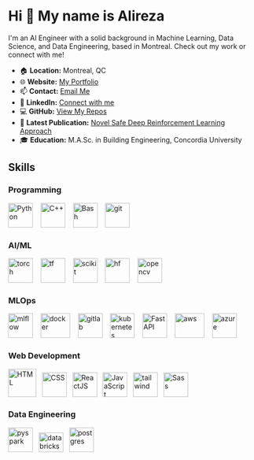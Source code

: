 # Hi 👋 My name is Alireza

I'm an AI Engineer with a solid background in Machine Learning, Data Science, and Data Engineering, based in Montreal. Check out my work or connect with me!

- 🏠 **Location:** Montreal, QC
- 🌐 **Website:** [My Portfolio](https://alirezadaneshvar.com)
- 📫 **Contact:** [Email Me](mailto:alireza.dg1998@gmail.com)
- 🤝 **LinkedIn:** [Connect with me](https://www.linkedin.com/in/alireza-daneshvar-910ba4194/)
- 💻 **GitHub:** [View My Repos](http://github.com/Alirezad126)
- 📘 **Latest Publication:** [Novel Safe Deep Reinforcement Learning Approach](https://www.sciencedirect.com/science/article/abs/pii/S2352152X22021363)
- 🎓 **Education:** M.A.Sc. in Building Engineering, Concordia University

  
## Skills

### Programming
<a><img src="https://raw.githubusercontent.com/danielcranney/readme-generator/main/public/icons/skills/python-colored.svg" width="50" height="50" alt="Python" /> &nbsp;&nbsp;
<img src="https://raw.githubusercontent.com/danielcranney/readme-generator/main/public/icons/skills/cplusplus-colored.svg" width="50" height="50" alt="C++" /> &nbsp;&nbsp;
<img src="https://upload.wikimedia.org/wikipedia/commons/4/4b/Bash_Logo_Colored.svg" width="50" height="50" alt="Bash" /></a> &nbsp;&nbsp;
<img src="https://upload.wikimedia.org/wikipedia/commons/thumb/3/3f/Git_icon.svg/2048px-Git_icon.svg.png" width="50" height="50" alt="git" /></a>




### AI/ML
<a><img src="https://upload.wikimedia.org/wikipedia/commons/1/10/PyTorch_logo_icon.svg" width="50" height="50" alt="torch"/> &nbsp;&nbsp;
<img src="https://upload.wikimedia.org/wikipedia/commons/2/2d/Tensorflow_logo.svg" width="50" height="50" alt="tf"/> &nbsp;&nbsp;
<img src="https://upload.wikimedia.org/wikipedia/commons/0/05/Scikit_learn_logo_small.svg" width="50" height="50" alt="scikit"/> &nbsp;&nbsp;
<img src="https://cdn-lfs.huggingface.co/repos/96/a2/96a2c8468c1546e660ac2609e49404b8588fcf5a748761fa72c154b2836b4c83/942cad1ccda905ac5a659dfd2d78b344fccfb84a8a3ac3721e08f488205638a0?response-content-disposition=inline%3B+filename*%3DUTF-8%27%27hf-logo.svg%3B+filename%3D%22hf-logo.svg%22%3B&response-content-type=image%2Fsvg%2Bxml&Expires=1726756705&Policy=eyJTdGF0ZW1lbnQiOlt7IkNvbmRpdGlvbiI6eyJEYXRlTGVzc1RoYW4iOnsiQVdTOkVwb2NoVGltZSI6MTcyNjc1NjcwNX19LCJSZXNvdXJjZSI6Imh0dHBzOi8vY2RuLWxmcy5odWdnaW5nZmFjZS5jby9yZXBvcy85Ni9hMi85NmEyYzg0NjhjMTU0NmU2NjBhYzI2MDllNDk0MDRiODU4OGZjZjVhNzQ4NzYxZmE3MmMxNTRiMjgzNmI0YzgzLzk0MmNhZDFjY2RhOTA1YWM1YTY1OWRmZDJkNzhiMzQ0ZmNjZmI4NGE4YTNhYzM3MjFlMDhmNDg4MjA1NjM4YTA%7EcmVzcG9uc2UtY29udGVudC1kaXNwb3NpdGlvbj0qJnJlc3BvbnNlLWNvbnRlbnQtdHlwZT0qIn1dfQ__&Signature=Y312DcjsBITEWqtehL56d6vEPQj138ZsUpudpQhqgsjpeq%7E86k3Pf1fmA48iaw-PHKAx0EYqoXPJhYALdG%7EpajAhuYT4MKfUUaPTx2AxNjVvQUJXaBrDszNm4bTuSkN8Ekl041QKQ42qtO9rgBYAjvugQOaB7NZLMkIhn-cUD731DrX-Ml5Uyj-QK7hp3gNj2Jl3IqjBHQQ9qpoUwgPSOpWziXOHVVCpddCvN82zvSEQBxoNOMjtcxCdD-Hb9AAk-zpk%7EBbE5O2NcfLQwekquY08yraQvhpvWWQirh%7EgfJ6IIIWRh4pt%7EDxOtC2h4H1typODW2mCVWPAJDXX4spHQA__&Key-Pair-Id=K3ESJI6DHPFC7" width="50" height="50" alt="hf"/> &nbsp;&nbsp;
<img src="https://upload.wikimedia.org/wikipedia/commons/3/32/OpenCV_Logo_with_text_svg_version.svg" width="50" height="50" alt="opencv"/>
</a>

### MLOps
<a><img src="https://avatars.githubusercontent.com/u/61449322?v=4" width="50" height="50" alt="mlflow"/> &nbsp;&nbsp;
<img src="https://static-00.iconduck.com/assets.00/docker-icon-1024x739-rivf80b4.png" width="60" height="50" alt="docker"/> &nbsp;&nbsp;
<img src="https://cdn.worldvectorlogo.com/logos/gitlab-3.svg" width="50" height="50" alt="gitlab"/> &nbsp;&nbsp;
<img src="https://upload.wikimedia.org/wikipedia/commons/3/39/Kubernetes_logo_without_workmark.svg" width="50" height="50" alt="kubernetes"/> &nbsp;&nbsp;
<img src="https://cdn.worldvectorlogo.com/logos/fastapi.svg" width="50" height="50" alt="FastAPI"/> &nbsp;&nbsp;
<img src="https://logolook.net/wp-content/uploads/2023/09/Amazon-Web-Services-Logo.png" width="60" height="50" alt="aws"/> &nbsp;&nbsp;
<img src="https://www.svgrepo.com/show/303372/azure-1-logo.svg" width="50" height="50" alt="azure"/> &nbsp;&nbsp;
</a>

### Web Development
<img src="https://svgshare.com/i/1AUS.svg" width="57" height="57" alt="HTML" /></a>&nbsp;&nbsp;
<img src="https://upload.wikimedia.org/wikipedia/commons/6/62/CSS3_logo.svg" width="50" height="50" alt="CSS" /></a>&nbsp;&nbsp;
<img src="https://upload.wikimedia.org/wikipedia/commons/a/a7/React-icon.svg" width="50" height="50" alt="ReactJS" /></a>&nbsp;&nbsp;
<img src="https://raw.githubusercontent.com/danielcranney/readme-generator/main/public/icons/skills/javascript-colored.svg" width="50" height="50" alt="JavaScript" /></a>&nbsp;&nbsp;
<img src="https://upload.wikimedia.org/wikipedia/commons/d/d5/Tailwind_CSS_Logo.svg" width="50" height="50" alt="tailwind" /></a>&nbsp;&nbsp;
<img src="https://upload.wikimedia.org/wikipedia/commons/9/96/Sass_Logo_Color.svg" width="50" height="50" alt="Sass" /></a>&nbsp;&nbsp;



### Data Engineering
<img src="https://upload.wikimedia.org/wikipedia/commons/f/f3/Apache_Spark_logo.svg" width="50" height="50" alt="pyspark" /></a>&nbsp;&nbsp;
<img src="https://i.pinimg.com/originals/65/1d/d6/651dd6bdd503bd0aaba588b9e6439459.png" width="50" height="40" alt="databricks" /></a>&nbsp;&nbsp;
<img src="https://upload.wikimedia.org/wikipedia/commons/2/29/Postgresql_elephant.svg" width="50" height="50" alt="postgres" /></a>&nbsp;&nbsp;
